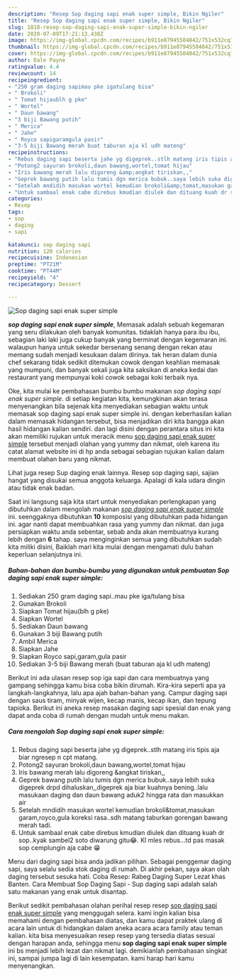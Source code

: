 ```yaml
---
description: "Resep Sop daging sapi enak super simple, Bikin Ngiler"
title: "Resep Sop daging sapi enak super simple, Bikin Ngiler"
slug: 1818-resep-sop-daging-sapi-enak-super-simple-bikin-ngiler
date: 2020-07-09T17:21:13.438Z
image: https://img-global.cpcdn.com/recipes/b911e87945504842/751x532cq70/sop-daging-sapi-enak-super-simple-foto-resep-utama.jpg
thumbnail: https://img-global.cpcdn.com/recipes/b911e87945504842/751x532cq70/sop-daging-sapi-enak-super-simple-foto-resep-utama.jpg
cover: https://img-global.cpcdn.com/recipes/b911e87945504842/751x532cq70/sop-daging-sapi-enak-super-simple-foto-resep-utama.jpg
author: Dale Payne
ratingvalue: 4.4
reviewcount: 14
recipeingredient:
- "250 gram daging sapimau pke igatulang bisa"
- " Brokoli"
- " Tomat hijaublh g pke"
- " Wortel"
- " Daun bawang"
- "3 biji Bawang putih"
- " Merica"
- " Jahe"
- " Royco sapigaramgula pasir"
- "3-5 biji Bawang merah buat taburan aja kl udh mateng"
recipeinstructions:
- "Rebus daging sapi beserta jahe yg digeprek..stlh matang iris tipis aja biar ngresep n cpt matang."
- "Potong2 sayuran brokoli,daun bawang,wortel,tomat hijau"
- "Iris bawang merah lalu digoreng &amp;angkat tiriskan,,"
- "Geprek bawang putih lalu tumis dgn merica bubuk..saya lebih suka digeprek drpd dihaluskan,,digeprek aja biar kuahnya bening..lalu masukaan daging dan daun bawang aduk2 hingga rata dan masukkan air"
- "Setelah mndidih masukan wortel kemudian brokoli&amp;tomat,masukan garam,royco,gula koreksi rasa..sdh matang taburkan gorengan bawang merah tadi."
- "Untuk sambaal enak cabe direbus kmudian diulek dan dituang kuah dr sop..kyak sambel2 soto diwarung gitu😂. Kl mles rebus...td pas masak sop cemplungin aja cabe 😁"
categories:
- Resep
tags:
- sop
- daging
- sapi

katakunci: sop daging sapi 
nutrition: 120 calories
recipecuisine: Indonesian
preptime: "PT21M"
cooktime: "PT44M"
recipeyield: "4"
recipecategory: Dessert

---
```



![Sop daging sapi enak super simple](https://img-global.cpcdn.com/recipes/b911e87945504842/751x532cq70/sop-daging-sapi-enak-super-simple-foto-resep-utama.jpg)

<b><i>sop daging sapi enak super simple</i></b>, Memasak adalah sebuah kegemaran yang seru dilakukan oleh banyak komunitas. tidaklah hanya para ibu ibu, sebagian laki laki juga cukup banyak yang berminat dengan kegemaran ini. walaupun hanya untuk sekedar bersenang senang dengan rekan atau memang sudah menjadi kesukaan dalam dirinya. tak heran dalam dunia chef sekarang tidak sedikit ditemukan cowok dengan keahlian memasak yang mumpuni, dan banyak sekali juga kita saksikan di aneka kedai dan restaurant yang mempunyai koki cowok sebagai koki terbaik nya.

Oke, kita mulai ke pembahasan bumbu bumbu makanan <i>sop daging sapi enak super simple</i>. di setiap kegiatan kita, kemungkinan akan terasa menyenangkan bila sejenak kita menyediakan sebagian waktu untuk memasak sop daging sapi enak super simple ini. dengan keberhasilan kalian dalam memasak hidangan tersebut, bisa menjadikan diri kita bangga akan hasil hidangan kalian sendiri. dan lagi disini dengan perantara situs ini kita akan memiliki rujukan untuk meracik menu <u>sop daging sapi enak super simple</u> tersebut menjadi olahan yang yummy dan nikmat, oleh karena itu catat alamat website ini di hp anda sebagai sebagian rujukan kalian dalam membuat olahan baru yang nikmat.

Lihat juga resep Sup daging enak lainnya. Resep sop daging sapi, sajian hangat yang disukai semua anggota keluarga. Apalagi di kala udara dingin atau tidak enak badan.


Saat ini langsung saja kita start untuk menyediakan perlengkapan yang dibutuhkan dalam mengolah makanan <u><i>sop daging sapi enak super simple</i></u> ini. seenggaknya dibutuhkan <b>10</b> komposisi yang dibutuhkan pada hidangan ini. agar nanti dapat membuahkan rasa yang yummy dan nikmat. dan juga persiapkan waktu anda sebentar, sebab anda akan membuatnya kurang lebih dengan <b>6</b> tahap. saya menginginkan semua yang dibutuhkan sudah kita miliki disini, Baiklah mari kita mulai dengan mengamati dulu bahan keperluan selanjutnya ini.

<!--inarticleads1-->

##### Bahan-bahan dan bumbu-bumbu yang digunakan untuk pembuatan Sop daging sapi enak super simple:

1. Sediakan 250 gram daging sapi..mau pke iga/tulang bisa
1. Gunakan  Brokoli
1. Siapkan  Tomat hijau(blh g pke)
1. Siapkan  Wortel
1. Sediakan  Daun bawang
1. Gunakan 3 biji Bawang putih
1. Ambil  Merica
1. Siapkan  Jahe
1. Siapkan  Royco sapi,garam,gula pasir
1. Sediakan 3-5 biji Bawang merah (buat taburan aja kl udh mateng)


Berikut ini ada ulasan resep sop iga sapi dan cara membuatnya yang gampang sehingga kamu bisa coba bikin dirumah. Kira-kira seperti apa ya langkah-langkahnya, lalu apa ajah bahan-bahan yang. Campur daging sapi dengan saus tiram, minyak wijen, kecap manis, kecap ikan, dan tepung tapioka. Berikut ini aneka resep masakan daging sapi spesial dan enak yang dapat anda coba di rumah dengan mudah untuk menu makan. 

<!--inarticleads2-->

##### Cara mengolah Sop daging sapi enak super simple:

1. Rebus daging sapi beserta jahe yg digeprek..stlh matang iris tipis aja biar ngresep n cpt matang.
1. Potong2 sayuran brokoli,daun bawang,wortel,tomat hijau
1. Iris bawang merah lalu digoreng &amp;angkat tiriskan,,
1. Geprek bawang putih lalu tumis dgn merica bubuk..saya lebih suka digeprek drpd dihaluskan,,digeprek aja biar kuahnya bening..lalu masukaan daging dan daun bawang aduk2 hingga rata dan masukkan air
1. Setelah mndidih masukan wortel kemudian brokoli&amp;tomat,masukan garam,royco,gula koreksi rasa..sdh matang taburkan gorengan bawang merah tadi.
1. Untuk sambaal enak cabe direbus kmudian diulek dan dituang kuah dr sop..kyak sambel2 soto diwarung gitu😂. Kl mles rebus...td pas masak sop cemplungin aja cabe 😁


Menu dari daging sapi bisa anda jadikan pilihan. Sebagai penggemar daging sapi, saya selalu sedia stok daging di rumah. Di akhir pekan, saya akan olah daging tersebut sesuka hati. Coba Resep: Rabeg Daging Super Lezat khas Banten. Cara Membuat Sop Daging Sapi - Sup daging sapi adalah salah satu makanan yang enak untuk disantap. 

Berikut sedikit pembahasan olahan perihal resep resep <u>sop daging sapi enak super simple</u> yang menggugah selera. kami ingin kalian bisa memahami dengan pembahasan diatas, dan kamu dapat praktek ulang di acara lain untuk di hidangkan dalam aneka acara acara family atau teman kalian. kita bisa menyesuaikan resep resep yang tersedia diatas sesuai dengan harapan anda, sehingga menu <b>sop daging sapi enak super simple</b> ini bs menjadi lebih lezat dan nikmat lagi. demikianlah pembahasan singkat ini, sampai jumpa lagi di lain kesempatan. kami harap hari kamu menyenangkan.
